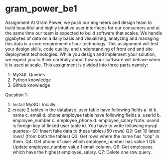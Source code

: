 # gram_power_be1
Assignment
At Gram Power, we push our engineers and design team to build beautiful and
highly intuitive user interfaces for our consumers and at the same time our team
is expected to build software that scales. We handle gigabytes of data on a daily
basis and visualizing, analyzing and managing this data is a core requirement of
our technology. This assignment will test your design skills, code quality, and
understanding of front end and site deployment technologies. While you design
and implement your solution, we expect you to think carefully about how your
software will behave when it is used at scale.
This assignment is divided into three parts namely:
1. MySQL Queries
2. Python knowledge
3. Github knowledge

Question 1:
1. Install MySQL locally.
2. create 2 tables in the database.
user table have following fields
a. id
b. name
c. email
d. phone
employee table have following fields
a. userid
b. employee_number
c. employee_phone
d. employee_salary
Note: userid is foreign key of linked user table id.
You have to write following mysql queries:-
Q1: Insert fake data to these tables.(50 rows)
Q2: Get 10 latest rows/ (from both the tables)
Q3: Get rows where the name has "cop" in them.
Q4: Get phone of user which employee_number has value 1 
Q5: Update employee_number value 1 email column. 
Q6: Get employees which have the highest employee_salary.
Q7: Delete one row query.
